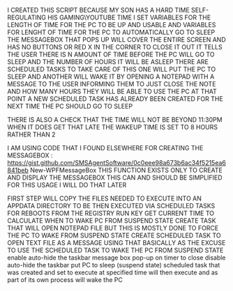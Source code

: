I CREATED THIS SCRIPT BECAUSE MY SON HAS A HARD TIME SELF-REGULATING HIS GAMING\YOUTUBE TIME
I SET VARIABLES FOR THE LENGTH OF TIME FOR THE PC TO BE UP AND USABLE
AND VARIABLES FOR LENGHT OF TIME FOR THE PC TO AUTOMATICALLY GO TO SLEEP
THE MESSAGEBOX THAT POPS UP WILL COVER THE ENTIRE SCREEN AND HAS NO BUTTONS OR RED X IN THE CORNER TO CLOSE IT OUT
IT TELLS THE USER THERE IS N AMOUNT OF TIME BEFORE THE PC WILL GO TO SLEEP AND THE NUMBER OF HOURS IT WILL BE ASLEEP
THERE ARE SCHEDULED TASKS TO TAKE CARE OF THIS
ONE WILL PUT THE PC TO SLEEP AND ANOTHER WILL WAKE IT BY OPENING A NOTEPAD WITH A MESSAGE TO THE USER INFORMING THEM TO JUST CLOSE THE 
NOTE AND HOW MANY HOURS THEY WILL BE ABLE TO USE THE PC 
AT THAT POINT A NEW SCHEDULED TASK HAS ALREADY BEEN CREATED FOR THE NEXT TIME THE PC SHOULD GO TO SLEEP 

THERE IS ALSO A CHECK THAT THE TIME WILL NOT BE BEYOND 11:30PM WHEN IT DOES GET THAT LATE THE WAKEUP TIME IS SET TO 8 HOURS RATHER THAN 2

I AM USING CODE THAT I FOUND ELSEWHERE FOR CREATING THE MESSAGEBOX : https://gist.github.com/SMSAgentSoftware/0c0eee98a673b6ac34f5215ea6841beb New-WPFMessageBox
THIS FUNCTION EXISTS ONLY TO CREATE AND DISPLAY THE MESSAGEBOX
THIS CAN AND SHOULD BE SIMPLIFIED FOR THIS USAGE I WILL DO THAT LATER

FIRST STEP WILL COPY THE FILES NEEDED TO EXECUTE INTO AN APPDATA DIRECTORY TO BE THEN EXECUTED VIA SCHEDULED TASKS FOR REBOOTS FROM THE REGISTRY RUN KEY
GET CURRENT TIME TO CALCULATE WHEN TO WAKE PC FROM SUSPEND STATE
CREATE TASK THAT WILL OPEN NOTEPAD FILE BUT THIS IS MOSTLY DONE TO FORCE THE PC TO WAKE FROM SUSPEND STATE
CREATE SCHEDULED TASK TO OPEN TEXT FILE AS A MESSAGE USING THAT BASICALLY AS THE EXCUSE TO USE THE SCHEDULED TASK TO WAKE THE PC FROM SUSPEND STATE
enable auto-hide the taskbar
message box pop-up on timer to close
disable auto-hide the taskbar
put PC to sleep (suspend state)
scheduled task that was created and set to execute at specified time will then execute and as part of its own process will wake the PC
